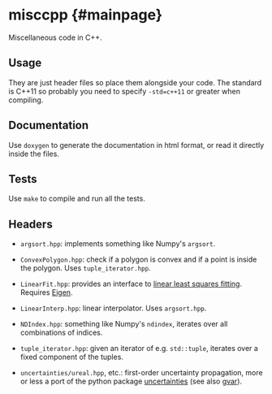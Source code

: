 # misccpp {#mainpage}

Miscellaneous code in C++.

## Usage

They are just header files so place them alongside your code. The standard is C++11 so probably you need to specify `-std=c++11` or greater when compiling.

## Documentation

Use `doxygen` to generate the documentation in html format, or read it directly
inside the files.

## Tests

Use `make` to compile and run all the tests.

## Headers

* `argsort.hpp`: implements something like Numpy's `argsort`.

* `ConvexPolygon.hpp`: check if a polygon is convex and if a point is inside the polygon. Uses `tuple_iterator.hpp`.

* `LinearFit.hpp`: provides an interface to [linear least squares fitting](http://eigen.tuxfamily.org/dox/group__LeastSquares.html). Requires [Eigen](https://eigen.tuxfamily.org).

* `LinearInterp.hpp`: linear interpolator. Uses `argsort.hpp`.

* `NDIndex.hpp`: something like Numpy's `ndindex`, iterates over all combinations of indices.

* `tuple_iterator.hpp`: given an iterator of e.g. `std::tuple`, iterates over a fixed component of the tuples.

* `uncertainties/ureal.hpp`, etc.: first-order uncertainty propagation, more or less a port of the python package [uncertainties](https://github.com/lebigot/uncertainties) (see also [gvar](https://github.com/gplepage/gvar)).
